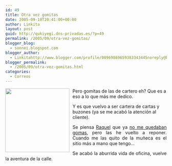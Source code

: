 ```yaml
---
id: 49
title: Otra vez gomitas
date: 2005-09-10T20:41:00+00:00
author: Linkita
layout: post
guid: http://qukiyegi.dns-privadas.es/?p=49
permalink: /2005/09/otra-vez-gomitas/
blogger_blog:
  - sonnei.blogspot.com
blogger_author:
  - Linkitahttp://www.blogger.com/profile/08969869659383343445noreply@blogger.com
blogger_permalink:
  - /2005/09/otra-vez-gomitas.html
categories:
  - Correos
---
```

<a onblur="try {parent.deselectBloggerImageGracefully();} catch(e) {}" href="http://i7.photobucket.com/albums/y261/linkitab/PIC00036.jpg"><img style="margin: 0pt 10px 10px 0pt; float: left; cursor: pointer; width: 200px;" src="http://i7.photobucket.com/albums/y261/linkitab/PIC00036.jpg" alt="" border="0" /></a>Pero gomitas de las de cartero eh? Que es a eso a lo que más me dedico.

Y es que vuelvo a ser cartera de cartas y buzones (ya se me acabó la atención al cliente). 

<div style="text-align: justify;">
  Se piensa <a href="http://absolutct.blogspot.com/2005/09/ha-venido-el-cartero.html">Raquel</a> que ya <a href="http://sonnei.blogspot.com/2005/08/el-retorno-de-linkita.html">no me quedaban gomas</a>, pero las he vuelto a reponer. Cuando me las quito de la muñeca es el sitio más a mano que tengo&#8230;</p> 
  
  <p>
    Se acabó la aburrida vida de oficina, vuelve la aventura de la calle.</div>